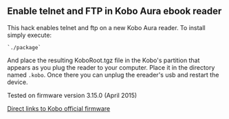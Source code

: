 ## Enable telnet and FTP in Kobo Aura ebook reader

This hack enables telnet and ftp on a new Kobo Aura reader. To install simply execute:

    `./package`

And place the resulting KoboRoot.tgz file in the Kobo's partition that appears as you plug the reader to your computer. Place it in the directory named `.kobo`. Once there you can unplug the ereader's usb and restart the device.

Tested on firmware version 3.15.0 (April 2015)

[Direct links to Kobo official firmware](http://www.mobileread.com/forums/showthread.php?t=185660)
